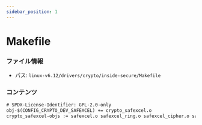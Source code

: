 ```yaml
---
sidebar_position: 1
---
```

# Makefile

### ファイル情報

- パス: `linux-v6.12/drivers/crypto/inside-secure/Makefile`

### コンテンツ

```txt
# SPDX-License-Identifier: GPL-2.0-only
obj-$(CONFIG_CRYPTO_DEV_SAFEXCEL) += crypto_safexcel.o
crypto_safexcel-objs := safexcel.o safexcel_ring.o safexcel_cipher.o safexcel_hash.o

```
